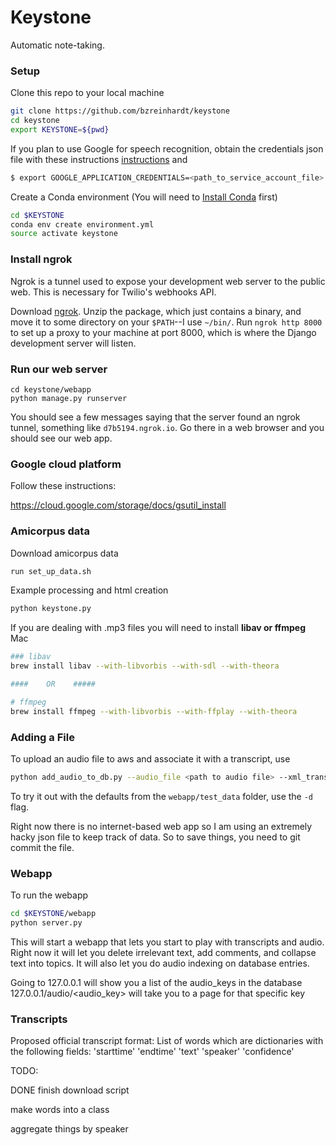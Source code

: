 # Keystone

Automatic note-taking.

### Setup
Clone this repo to your local machine

```bash
git clone https://github.com/bzreinhardt/keystone
cd keystone
export KEYSTONE=${pwd}
```

If you plan to use Google for speech recognition, obtain the credentials json file with these instructions [instructions](https://cloud.google.com/speech/docs/common/auth) and 
```bash
$ export GOOGLE_APPLICATION_CREDENTIALS=<path_to_service_account_file>
```

Create a Conda environment (You will need to [Install Conda](https://conda.io/docs/install/quick.html) first)

```bash
cd $KEYSTONE
conda env create environment.yml
source activate keystone
```

### Install ngrok

Ngrok is a tunnel used to expose your development web server to the public web.  This is necessary for Twilio's webhooks API.

Download [ngrok](http://ngrok.com).  Unzip the package, which just contains a binary, and move it to some directory on your `$PATH`--I use `~/bin/`.  Run `ngrok http 8000` to set up a proxy to your machine at port 8000, which is where the Django development server will listen.

### Run our web server

```
cd keystone/webapp
python manage.py runserver
```

You should see a few messages saying that the server found an ngrok tunnel, something like `d7b5194.ngrok.io`.  Go there in a web browser and you should see our web app.

### Google cloud platform

Follow these instructions:

https://cloud.google.com/storage/docs/gsutil_install

### Amicorpus data

Download amicorpus data
```bash
run set_up_data.sh
```

Example processing and html creation
```bash
python keystone.py
```

If you are dealing with .mp3 files you will need to install <b>libav or ffmpeg</b> 
Mac
```bash
### libav
brew install libav --with-libvorbis --with-sdl --with-theora

####    OR    #####

# ffmpeg
brew install ffmpeg --with-libvorbis --with-ffplay --with-theora
```

### Adding a File
To upload an audio file to aws and associate it with a transcript, use
```bash
python add_audio_to_db.py --audio_file <path to audio file> --xml_transcripts_folder <path to a folder with an amicorpus style xml transcript for each speaker> -n <name that you want to be associated with this file> 
```
To try it out with the defaults from the ```webapp/test_data``` folder, use the ```-d``` flag.

Right now there is no internet-based web app so I am using an extremely hacky json file to keep track of data. So to save things, you need to git commit the file.

### Webapp
To run the webapp
```bash
cd $KEYSTONE/webapp
python server.py
```
This will start a webapp that lets you start to play with transcripts and audio. Right now it will let you delete irrelevant text, add comments, and collapse text into topics. It will also let you do audio indexing on database entries.

Going to 127.0.0.1 will show you a list of the audio_keys in the database
127.0.0.1/audio/<audio_key> will take you to a page for that specific key

### Transcripts
Proposed official transcript format:
List of words which are dictionaries with the following fields:
'starttime'
'endtime'
'text'
'speaker'
'confidence'

TODO:

DONE finish download script

make words into a class

aggregate things by speaker 
